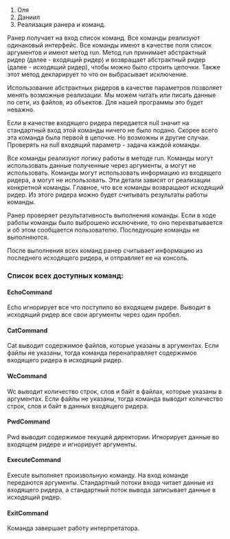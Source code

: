 1. Оля
2. Даниил
3. Реализация ранера и команд.

Ранер получает на вход список команд. Все команды реализуют одинаковый интерфейс. Все команды имеют в качестве поля список аргументов и имеют
метод run. Метод run принимает абстрактный ридер (далее - входящий ридер) и возвращает абстрактный ридер (далее - исходящий ридер), 
чтобы можно было строить цепочки. Также этот метод декларирует то что он выбрасывает исключение.

Использование абстрактных ридеров в качестве параметров позволяет менять возможные реализации. 
Мы можем читать или писать данные по сети, из файлов, из объектов. Для нашей программы это будет неважно.

Если в качестве входящего ридера передается null значит на стандартный вход этой команды ничего не было подано.
Скорее всего эта команда была первой в цепочке. Но возможны и другие случаи. Проверять на null входящий параметр - задача
каждой команды.

Все команды реализуют логику работы в методе run. Команды могут использовать данные полученные через аргументы, а могут 
не использовать. Команды могут использовать информацию из входящего ридера, а могут не использовать. Эти детали 
зависят от реализации конкретной команды. Главное, что все команды возвращают исходящий ридер. Из этого ридера можно будет 
считывать результаты работы команды.

Ранер проверяет результативность выполнения команды. Если в ходе работы команды было выброшено исключение, то оно 
перехватывается и об этом сообщается пользователю. Последующие команды не выполняются.

После выполнения всех команд ранер считывает информацию из последнего исходящего ридера, и отправляет ее на консоль.

### Список всех доступных команд:

#### EchoCommand

Echo игнорирует все что поступило во входящем ридере. Выводит в исходящий ридер все свои аргументы через один пробел.

#### CatCommand

Cat выводит содержимое файлов, которые указаны в аргументах. 
Если файлы не указаны, тогда команда перенаправляет содержимое входящего ридера в исходящий ридер.

#### WcCommand

Wc выводит количество строк, слов и байт в файлах, которые указаны в аргументах. 
Если файлы не указаны, тогда команда выводит количество строк, слов и байт в данных входящего ридера.

#### PwdCommand

Pwd выводит содержимое текущей директории. Игнорирует данные во входящем ридере и игнорирует аргументы.

#### ExecuteCommand

Execute выполняет произвольную команду. На вход команде передаются аргументы. Стандартный потоки входа читает данные из
входящего ридера, а стандартный поток вывода записывает данные в исходящий ридер.

#### ExitCommand

Команда завершает работу интерпретатора.
